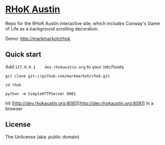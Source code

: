 # [RHoK Austin](http://markmarkoh/rhok)

Repo for the RHoK Austin interactive site, which includes Conway's Game of Life as a background scrolling decoration.

Demo: [http://markmarkoh/rhok](http://markmarkoh/rhok)

## Quick start

Add `127.0.0.1    dev.rhokaustin.org` to your /etc/hosts

`git clone git://github.com/markmarkoh/rhok.git`

`cd rhok`

`python -m SimpleHTTPServer 8081`

hit [http://dev.rhokaustin.org:8081][http://dev.rhokaustin.org:8081] in a browser

## License

The Unlicense (aka: public domain)
